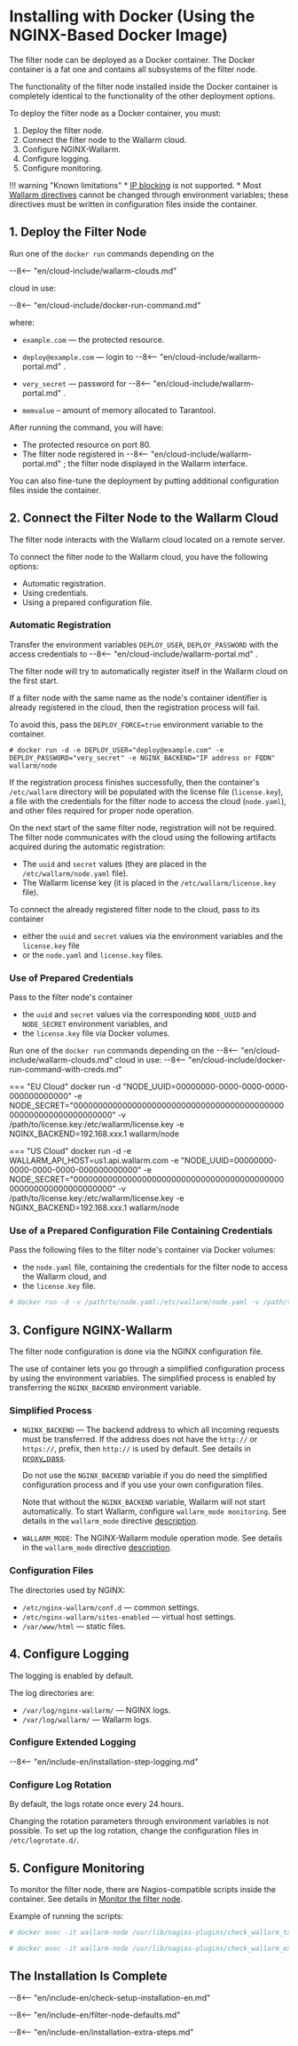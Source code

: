 [doc-ip-blocking]:            configure-ip-blocking-en.md
[doc-wallarm-mode]:           configure-parameters-en.md#wallarmmode
[doc-config-params]:          configure-parameters-en.md
[doc-monitoring]:             monitoring/intro.md

# Installing with Docker (Using the NGINX-Based Docker Image)

The filter node can be deployed as a Docker container. The Docker container
is a fat one and contains all subsystems of the filter node.

The functionality of the filter node installed inside the Docker container
is completely identical to the functionality of the other deployment options.

To deploy the filter node as a Docker container, you must:

1. Deploy the filter node.
2. Connect the filter node to the Wallarm cloud.
3. Configure NGINX-Wallarm.
4. Configure logging.
5. Configure monitoring.

!!! warning "Known limitations"
    * [IP blocking][doc-ip-blocking] is not supported.
    * Most [Wallarm directives][doc-config-params] cannot be changed through environment variables; these directives must be written in configuration files inside the container.

## 1. Deploy the Filter Node

Run one of the `docker run` commands depending on the 

--8<-- "en/cloud-include/wallarm-clouds.md"

cloud in use: 

--8<-- "en/cloud-include/docker-run-command.md"

where:

* `example.com` — the protected resource.
* `deploy@example.com` — login to 
--8<-- "en/cloud-include/wallarm-portal.md"
.

* `very_secret` — password for 
--8<-- "en/cloud-include/wallarm-portal.md"
.
* `memvalue` – amount of memory allocated to Tarantool.

After running the command, you will have:

* The protected resource on port 80.
* The filter node registered in 
--8<-- "en/cloud-include/wallarm-portal.md"
; the filter node displayed in the Wallarm interface.

You can also fine-tune the deployment by putting additional configuration files
inside the container.

## 2. Connect the Filter Node to the Wallarm Cloud

The filter node interacts with the Wallarm cloud located on a remote server.

To connect the filter node to the Wallarm cloud, you have the following
options:

* Automatic registration.
* Using credentials.
* Using a prepared configuration file.

### Automatic Registration

Transfer the environment variables `DEPLOY_USER`,
`DEPLOY_PASSWORD` with the access credentials to 
--8<-- "en/cloud-include/wallarm-portal.md"
.

The filter node will try to automatically register itself in the Wallarm cloud on the first start.

If a filter node with the same name as the node's container identifier is already registered in the cloud, then the registration process will fail.

To avoid this, pass the `DEPLOY_FORCE=true` environment variable to the container.

```term
# docker run -d -e DEPLOY_USER="deploy@example.com" -e DEPLOY_PASSWORD="very_secret" -e NGINX_BACKEND="IP address or FQDN" wallarm/node
```

If the registration process finishes successfully, then the container's `/etc/wallarm` directory will be populated with the license file (`license.key`), a file with the credentials for the filter node to access the cloud (`node.yaml`), and other files required for proper node operation.

On the next start of the same filter node, registration will not be required. The filter node communicates with the cloud using the following artifacts acquired during the automatic registration:

* The `uuid` and `secret` values (they are placed in the `/etc/wallarm/node.yaml` file).
* The Wallarm license key (it is placed in the `/etc/wallarm/license.key` file).

To connect the already registered filter node to the cloud, pass to its container

* either the `uuid` and `secret` values via the environment variables and the `license.key` file
* or the `node.yaml` and `license.key` files.


### Use of Prepared Credentials

Pass to the filter node's container

* the `uuid` and `secret` values via the corresponding `NODE_UUID` and `NODE_SECRET` environment variables, and
* the `license.key` file via Docker volumes.

Run one of the `docker run` commands depending on the 
--8<-- "en/cloud-include/wallarm-clouds.md"
 cloud in use: 
--8<-- "en/cloud-include/docker-run-command-with-creds.md"

=== "EU Cloud"
    docker run -d "NODE_UUID=00000000-0000-0000-0000-000000000000" -e NODE_SECRET="0000000000000000000000000000000000000000000000000000000000000000" -v /path/to/license.key:/etc/wallarm/license.key -e NGINX_BACKEND=192.168.xxx.1 wallarm/node

=== "US Cloud"
    docker run -d -e WALLARM_API_HOST=us1.api.wallarm.com -e "NODE_UUID=00000000-0000-0000-0000-000000000000" -e NODE_SECRET="0000000000000000000000000000000000000000000000000000000000000000" -v /path/to/license.key:/etc/wallarm/license.key -e NGINX_BACKEND=192.168.xxx.1 wallarm/node

### Use of a Prepared Configuration File Containing Credentials

Pass the following files to the filter node's container via Docker volumes:
* the `node.yaml` file, containing the credentials for the filter node to access the Wallarm cloud, and
* the `license.key` file.

``` bash
# docker run -d -v /path/to/node.yaml:/etc/wallarm/node.yaml -v /path/to/license.key:/etc/wallarm/license.key -e NGINX_BACKEND=192.168.xxx.1 wallarm/node
```

## 3. Configure NGINX-Wallarm

The filter node configuration is done via the NGINX configuration file.

The use of container lets you go through a simplified configuration process
by using the environment variables. The simplified process is enabled by
transferring the `NGINX_BACKEND` environment variable.

### Simplified Process

* `NGINX_BACKEND` — The backend address to which all incoming requests
  must be transferred. If the address does not have the `http://` or `https://`,
  prefix, then `http://` is used by default. See details in
  [proxy_pass](https://nginx.org/ru/docs/http/ngx_http_proxy_module.html#proxy_pass).

  Do not use the `NGINX_BACKEND` variable if you do need the simplified configuration process and if you use your own configuration files.

  Note that without the `NGINX_BACKEND` variable, Wallarm will not start automatically. To start Wallarm, configure `wallarm_mode monitoring`. See details in the
   `wallarm_mode` directive [description][doc-wallarm-mode].
   
* `WALLARM_MODE`: The NGINX-Wallarm module operation mode. See details in the
   `wallarm_mode` directive [description][doc-wallarm-mode].

### Configuration Files

The directories used by NGINX:

* `/etc/nginx-wallarm/conf.d` — common settings.
* `/etc/nginx-wallarm/sites-enabled` — virtual host settings.
* `/var/www/html` — static files.

## 4. Configure Logging

The logging is enabled by default.

The log directories are:

* `/var/log/nginx-wallarm/` — NGINX logs.
* `/var/log/wallarm/` — Wallarm logs.

### Configure Extended Logging

--8<-- "en/include-en/installation-step-logging.md"

### Configure Log Rotation

By default, the logs rotate once every 24 hours.

Changing the rotation parameters through environment variables is not
possible. To set up the log rotation, change the configuration files in
`/etc/logrotate.d/`.

## 5. Configure Monitoring

To monitor the filter node, there are Nagios-compatible scripts inside
the container. See details in [Monitor the filter node][doc-monitoring].

Example of running the scripts:

``` bash
# docker exec -it wallarm-node /usr/lib/nagios-plugins/check_wallarm_tarantool_timeframe -w 1800 -c 900
```

``` bash
# docker exec -it wallarm-node /usr/lib/nagios-plugins/check_wallarm_export_delay -w 120 -c 300
```

## The Installation Is Complete

--8<-- "en/include-en/check-setup-installation-en.md"

--8<-- "en/include-en/filter-node-defaults.md"

--8<-- "en/include-en/installation-extra-steps.md"